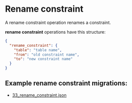 # Rename constraint

A rename constraint operation renames a constraint.

**rename constraint** operations have this structure:

```json
{
  "rename_constraint": {
    "table": "table name",
    "from": "old constraint name",
    "to": "new constraint name"
  }
}
```

## Example **rename constraint** migrations:

- [33_rename_constraint.json](../../examples/33_rename_constraint.json)
